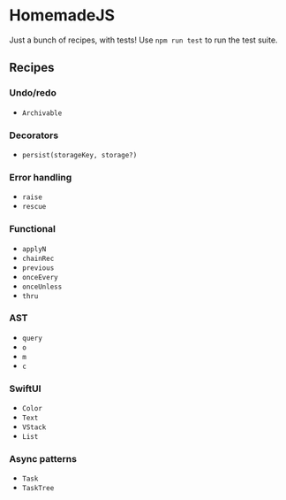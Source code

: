 # HomemadeJS

Just a bunch of recipes, with tests! Use `npm run test` to run the test suite.

## Recipes

### Undo/redo

- `Archivable`

### Decorators

- `persist(storageKey, storage?)`

### Error handling

- `raise`
- `rescue`

### Functional

- `applyN`
- `chainRec`
- `previous`
- `onceEvery`
- `onceUnless`
- `thru`

### AST

- `query`
- `o`
- `m`
- `c`

### SwiftUI

- `Color`
- `Text`
- `VStack`
- `List`

### Async patterns

- `Task`
- `TaskTree`
